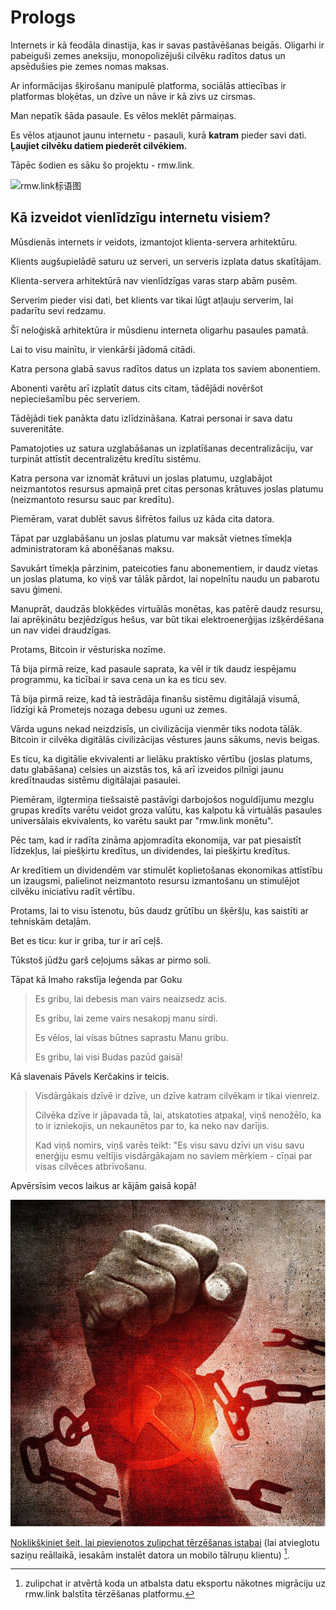 # Prologs

Internets ir kā feodāla dinastija, kas ir savas pastāvēšanas beigās. Oligarhi ir pabeiguši zemes aneksiju, monopolizējuši cilvēku radītos datus un apsēdušies pie zemes nomas maksas.

Ar informācijas šķirošanu manipulē platforma, sociālās attiecības ir platformas bloķētas, un dzīve un nāve ir kā zivs uz cirsmas.

Man nepatīk šāda pasaule. Es vēlos meklēt pārmaiņas.

Es vēlos atjaunot jaunu internetu - pasauli, kurā **katram** pieder savi dati. **Ļaujiet cilvēku datiem piederēt cilvēkiem.**

Tāpēc šodien es sāku šo projektu - rmw.link.

![rmw.link标语图](/slogan.svg)

## Kā izveidot vienlīdzīgu internetu visiem?

Mūsdienās internets ir veidots, izmantojot klienta-servera arhitektūru.

Klients augšupielādē saturu uz serveri, un serveris izplata datus skatītājam.

Klienta-servera arhitektūrā nav vienlīdzīgas varas starp abām pusēm.

Serverim pieder visi dati, bet klients var tikai lūgt atļauju serverim, lai padarītu sevi redzamu.

Šī neloģiskā arhitektūra ir mūsdienu interneta oligarhu pasaules pamatā.

Lai to visu mainītu, ir vienkārši jādomā citādi.

Katra persona glabā savus radītos datus un izplata tos saviem abonentiem.

Abonenti varētu arī izplatīt datus cits citam, tādējādi novēršot nepieciešamību pēc serveriem.

Tādējādi tiek panākta datu izlīdzināšana. Katrai personai ir sava datu suverenitāte.

Pamatojoties uz satura uzglabāšanas un izplatīšanas decentralizāciju, var turpināt attīstīt decentralizētu kredītu sistēmu.

Katra persona var iznomāt krātuvi un joslas platumu, uzglabājot neizmantotos resursus apmaiņā pret citas personas krātuves joslas platumu (neizmantoto resursu sauc par kredītu).

Piemēram, varat dublēt savus šifrētos failus uz kāda cita datora.

Tāpat par uzglabāšanu un joslas platumu var maksāt vietnes tīmekļa administratoram kā abonēšanas maksu.

Savukārt tīmekļa pārzinim, pateicoties fanu abonementiem, ir daudz vietas un joslas platuma, ko viņš var tālāk pārdot, lai nopelnītu naudu un pabarotu savu ģimeni.

Manuprāt, daudzās blokķēdes virtuālās monētas, kas patērē daudz resursu, lai aprēķinātu bezjēdzīgus hešus, var būt tikai elektroenerģijas izšķērdēšana un nav videi draudzīgas.

Protams, Bitcoin ir vēsturiska nozīme.

Tā bija pirmā reize, kad pasaule saprata, ka vēl ir tik daudz iespējamu programmu, ka ticībai ir sava cena un ka es ticu sev.

Tā bija pirmā reize, kad tā iestrādāja finanšu sistēmu digitālajā visumā, līdzīgi kā Prometejs nozaga debesu uguni uz zemes.

Vārda uguns nekad neizdzisīs, un civilizācija vienmēr tiks nodota tālāk. Bitcoin ir cilvēka digitālās civilizācijas vēstures jauns sākums, nevis beigas.

Es ticu, ka digitālie ekvivalenti ar lielāku praktisko vērtību (joslas platums, datu glabāšana) celsies un aizstās tos, kā arī izveidos pilnīgi jaunu kredītnaudas sistēmu digitālajai pasaulei.

Piemēram, ilgtermiņa tiešsaistē pastāvīgi darbojošos noguldījumu mezglu grupas kredīts varētu veidot groza valūtu, kas kalpotu kā virtuālās pasaules universālais ekvivalents, ko varētu saukt par "rmw.link monētu".

Pēc tam, kad ir radīta zināma apjomradīta ekonomija, var pat piesaistīt līdzekļus, lai piešķirtu kredītus, un dividendes, lai piešķirtu kredītus.

Ar kredītiem un dividendēm var stimulēt koplietošanas ekonomikas attīstību un izaugsmi, palielinot neizmantoto resursu izmantošanu un stimulējot cilvēku iniciatīvu radīt vērtību.

Protams, lai to visu īstenotu, būs daudz grūtību un šķēršļu, kas saistīti ar tehniskām detaļām.

Bet es ticu: kur ir griba, tur ir arī ceļš.

Tūkstoš jūdžu garš ceļojums sākas ar pirmo soli.

Tāpat kā Imaho rakstīja leģenda par Goku

> Es gribu, lai debesis man vairs neaizsedz acis.
> 
> Es gribu, lai zeme vairs nesakopj manu sirdi.
> 
> Es vēlos, lai visas būtnes saprastu Manu gribu.
> 
> Es gribu, lai visi Budas pazūd gaisā!

Kā slavenais Pāvels Kerčakins ir teicis.

> Visdārgākais dzīvē ir dzīve, un dzīve katram cilvēkam ir tikai vienreiz.
> 
> Cilvēka dzīve ir jāpavada tā, lai, atskatoties atpakaļ, viņš nenožēlo, ka to ir izniekojis, un nekaunētos par to, ka neko nav darījis.
> 
> Kad viņš nomirs, viņš varēs teikt: "Es visu savu dzīvi un visu savu enerģiju esmu veltījis visdārgākajam no saviem mērķiem - cīņai par visas cilvēces atbrīvošanu.

Apvērsīsim vecos laikus ar kājām gaisā kopā!

![](https://raw.githubusercontent.com/gcxfd/img/gh-pages/1.jpg)

[Noklikšķiniet šeit, lai pievienotos zulipchat tērzēšanas istabai](https://rmw.zulipchat.com) (lai atvieglotu saziņu reāllaikā, iesakām instalēt datora un mobilo tālruņu klientu) [^1].

[^1]: zulipchat ir atvērtā koda un atbalsta datu eksportu nākotnes migrāciju uz rmw.link balstīta tērzēšanas platformu.